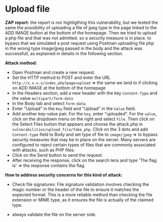 # Upload file

**ZAP report:**
the report is nor highligthing this vulnerability, but we tested the same the possibility of uploading a file of jpeg type in the page linked to the ADD IMAGE button at the bottom of the homepage.
Then we tried to upload a php file and that was not admitted. so a security measure is in place. to bypass that we simulated a post request using Postman uploading file php in the wrong type image/jpeg passed in the body and the attack was successfull, as explained in details in the following section.

**Attack method:**
- Open Postman and create a new request.
- Set the HTTP method to POST and enter the URL `http://x.x.x.x/index.php?page=upload` => the same we land to if clicking on ADD IMAGE at the bottom of the homepage
- In the Headers section, add a new header with the key `Content-Type` and the value `multipart/form-data` 
- In the Body tab and select `form-data`.
- Enter "Upload" in the `Key` field and "Upload" in the `Value` field.
- Add another key-value pair. For the `key`, enter "uploaded". For the `value`, click on the dropdown menu on the right and select `File`.
  Then click on the Select Files button that appears and choose the attack.php in `vulnerabilities/upload_file/fake_php`. Click on the 3 dots and add `Content-type` field to Body and set type of file to `image/jpeg` => to bypass security measures that may be in place on the server. Many servers are configured to reject certain types of files that are commonly associated with attacks, such as PHP files.
- Click on the Send button to send the request.
- After receiving the response, click on the search lens and type 'The flag is' => the response contains the flag. 


**How to address security concerns for this kind of attack:**

- Check file signatures: File signature validation involves checking the magic number or the header of the file to ensure it matches the expected format. This is a more reliable method than checking the file extension or MIME type, as it ensures the file is actually of the claimed type.

- always validate the file on the server side.



